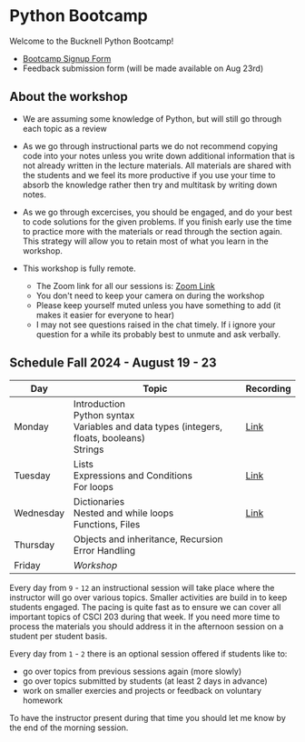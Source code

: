 # Python Bootcamp
Welcome to the Bucknell Python Bootcamp!

- [Bootcamp Signup Form](https://docs.google.com/forms/d/1xuzeE6FzHwzKjl_axRnii2LlXOQly4ihZRTyiw82Q7w)
- Feedback submission form (will be made available on Aug 23rd)

## About the workshop

- We are assuming some knowledge of Python, but will still go through each topic as a review

- As we go through instructional parts we do not recommend copying code into your notes unless you write down additional information that is not already written in the lecture materials. All materials are shared with the students and we feel its more productive if you use your time to absorb the knowledge rather then try and multitask by writing down notes.

- As we go through excercises, you should be engaged, and do your best to code solutions for the given problems. If you finish early use the time to practice more with the materials or read through the section again. This strategy will allow you to retain most of what you learn in the workshop.

- This workshop is fully remote.
  - The Zoom link for all our sessions is: [Zoom Link]()
  - You don't need to keep your camera on during the workshop
  - Please keep yourself muted unless you have something to add (it makes it easier for everyone to hear)
  - I may not see questions raised in the chat timely. If i ignore your question for a while its probably best to unmute and ask verbally.

## Schedule Fall 2024 - August 19 - 23

|Day|Topic|Recording|
|---|---|---|
|Monday|Introduction <br> Python syntax <br> Variables and data types (integers, floats, booleans)<br> Strings|[Link](https://bucknell.zoom.us/rec/play/pfU9xoF-uajJQXTJZx5QhhDAbF6Fedan9jQAy9Izi5wl-tYF1XsLpE2yYH3LhX-IrjrtG8A-r-X_w-20.MGLtd-UnJwBxmJ67?canPlayFromShare=true&from=my_recording&startTime=1724074654000&componentName=rec-play&originRequestUrl=https%3A%2F%2Fbucknell.zoom.us%2Frec%2Fshare%2FxLVEx_cKTmKnicdk-xbcgR1ygmFqQsCyvumwBdzB4juEwRNjb4Gzd3ZeAwwXzrU.BBMAsG0i3wY86caG%3FstartTime%3D1724074654000%2520Passcode%3A%2520jTP94!i3)|
|Tuesday|Lists<br>Expressions and Conditions<br>For loops|[Link](https://bucknell.zoom.us/rec/play/9ax2CEVugX3HlintmJ_qjrh-w8AxP00plyLAFtjXQsLtXj0uUA7LyQXU20BbhzY38N5qXUpMnnJpX5X6.SDHCxnRNd5FmCFb-?autoplay=true&startTime=1724158812000)|
|Wednesday|Dictionaries<br>Nested and while loops<br>Functions, Files|[Link](https://bucknell.zoom.us/rec/play/5RXjVN0Cl5TqlaZ0TQsbtfjogPbWkSymH3wl9zjDjoElO-pM-gQWj2a4qMJBj1EVscPL1_qRYVT0cBHa.msqqleAU30X6NQx2?autoplay=true&startTime=1724245259000)|
|Thursday|Objects and inheritance, Recursion<br>Error Handling||
|Friday|_Workshop_||

Every day from `9` - `12` an instructional session will take place where the instructor will go over various topics. Smaller activities are build in to keep students engaged. The pacing is quite fast as to ensure we can cover all important topics of CSCI 203 during that week. If you need more time to process the materials you should address it in the afternoon session on a student per student basis.

Every day from `1` - `2` there is an optional session offered if students like to:
- go over topics from previous sessions again (more slowly)
- go over topics submitted by students (at least 2 days in advance)
- work on smaller exercies and projects or feedback on voluntary homework

To have the instructor present during that time you should let me know by the end of the morning session.



